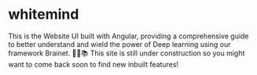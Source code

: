 # whitemind 
This is the Website UI built with Angular, providing a comprehensive guide to better understand and wield the power of Deep learning using our framework Brainet. 🧠🌐📚
This site is still under construction so you might want to come back soon to find new inbuilt features!